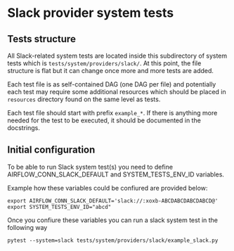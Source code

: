 <!--
 Licensed to the Apache Software Foundation (ASF) under one
 or more contributor license agreements.  See the NOTICE file
 distributed with this work for additional information
 regarding copyright ownership.  The ASF licenses this file
 to you under the Apache License, Version 2.0 (the
 "License"); you may not use this file except in compliance
 with the License.  You may obtain a copy of the License at

   http://www.apache.org/licenses/LICENSE-2.0

 Unless required by applicable law or agreed to in writing,
 software distributed under the License is distributed on an
 "AS IS" BASIS, WITHOUT WARRANTIES OR CONDITIONS OF ANY
 KIND, either express or implied.  See the License for the
 specific language governing permissions and limitations
 under the License.
-->

# Slack provider system tests

## Tests structure

All Slack-related system tests are located inside this subdirectory of system tests which is
`tests/system/providers/slack/`. At this point, the file structure is flat but it can change once
more and more tests are added.

Each test file is as self-contained DAG (one DAG per file) and potentially each test may require some additional
resources which should be placed in `resources` directory found on the same level as tests.

Each test file should start with prefix `example_*`. If there
is anything more needed for the test to be executed, it should be documented in the docstrings.

## Initial configuration

To be able to run Slack system test(s) you need to define AIRFLOW_CONN_SLACK_DEFAULT and SYSTEM_TESTS_ENV_ID variables.

Example how these variables could be confiured are provided below:

```commandline
export AIRFLOW_CONN_SLACK_DEFAULT='slack://:xoxb-ABCDABCDABCDABCD@'
export SYSTEM_TESTS_ENV_ID="abcd"
```

Once you confiure these variables you can run a slack system test in the following way

```commandline
pytest --system=slack tests/system/providers/slack/example_slack.py

```
